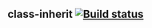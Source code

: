 ## class-inherit  [![Build status](https://ci.appveyor.com/api/projects/status/0koye0kv6uaualjo?svg=true)](https://ci.appveyor.com/project/Tatiana-Nikonova/class-inherit)